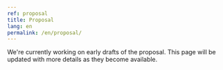 ```yaml
---
ref: proposal
title: Proposal
lang: en
permalink: /en/proposal/
---
```

We're currently working on early drafts of the proposal. This page will be
updated with more details as they become available.
